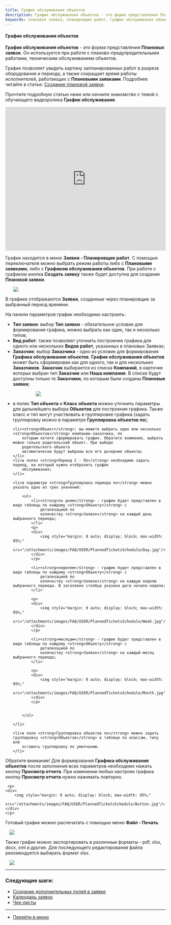```yaml
---
title: График обслуживания объектов
description: График обслуживания объектов - это форма представления Плановых заявок. График позволяет увидеть картину запланированных работ в разрезе оборудования и периода, а также сокращает время работы исполнителей, работающих с Плановыми заявками.
keywords: плановая заявка, планировщик работ, график обслуживания объектов, график обслуживания, hubex, хабекс, хубекс, хабикс
---
```


#### График обслуживания объектов

<html>
<meta charset="utf-8">

</html> 

<body>
<p><strong>График обслуживания объектов</strong> - это форма представления <strong>Плановых заявок</strong>. Он
    используется при работе с
    планово-предупредительными работами, техническим обслуживанием объектов.</p>

<p>График позволяет увидеть картину запланированных работ в разрезе оборудования и периода, а также сокращает время работы
    исполнителей, работающих с <strong>Плановыми заявками</strong>. Подробнее читайте в статье: <a
            href="https://wiki.hubex.ru/docs/FAQ/RU/user/PlannedTickets.html">Создание плановой заявки</a>.</p>

<p>Прочтите подробную статью ниже или начните знакомство с темой с обучающего видеоролика <strong>График обслуживания</strong>.</p>

<iframe src="https://www.youtube.com/embed/tC8K8xPxTSM" width="100%" height="450px" frameborder="0"
        allowfullscreen="allowfullscreen"></iframe>

<p>График находится в меню <strong>Заявки - Планировщик работ</strong>. С помощью переключателя можно выбрать режим
    работы либо с
    <strong>Плановыми заявками</strong>, либо с <strong>Графиком обслуживания объектов</strong>. При работе с графиком кнопка <strong>Создать заявку</strong> также будет доступна для создания <strong>Плановой заявки</strong>.</p>

<div>
    <img style="margin: 0 auto; display: block; max-width: 90%;"
         src="/attachments/images/FAQ/USER/PlannedTicketsSchedule/Menu.jpg"/>
</div>

<p>В графике отображаются <strong>Заявки</strong>, созданные через планировщик за выбранный период времени.</p>
<p>На панели параметров график необходимо настроить:</p>
<ul>
    <li><strong>Тип заявки</strong>: выбор <strong>Тип заявки</strong> - обязательное условие для формирования графика,
        можно выбрать как один, так и несколько типов;
    </li>
    <li><strong>Вид работ</strong>: также позволяет уточнить построение графика для одного или нескольких <strong>Видов
        работ</strong>, указанных в плановых Заявках;
    </li>
    <li><strong>Заказчик</strong>: выбор <strong>Заказчика</strong> - одно из условие для формирования <strong>Графика
        обслуживания объектов</strong>. <strong>График обслуживания объектов</strong> может быть сформирован как для одного, так и для нескольких  <strong>Заказчиков</strong>. <strong>Заказчик</strong> выбирается из списка <strong>Компаний</strong>,
        в карточке которых выбран тип <strong>Заказчик</strong>
        или <strong>Наша компания</strong>. В списке будут доступны только те <strong>Заказчики</strong>, по которым были созданы <strong>Плановые заявки</strong>;
    </li>
    <p>
    <div>
        <img style="margin: 0 auto; display: block; max-width: 70%;"
             src="/attachments/images/FAQ/USER/PlannedTicketsSchedule/Customer.jpg"/>
    </div>
    </p>
    <li>в полях <strong>Тип объекта</strong> и <strong>Класс объекта</strong> можно уточнить параметры для дальнейшего
        выбора <strong>Объектов</strong> для построения графика. Также класс и тип могут участвовать в группировке
        графика (задать группировку можно в параметре <strong>Группировка объектов по</strong>);
    </li>

    <li><strong>Объект</strong>: вы можете выбрать один или несколько <strong>Объектов</strong> компании-заказчика, по
        которым хотите сформировать график. Обратите внимание, выбрать можно только родительский объект. При выборе
        родительского объекта
        автоматически будут выбраны все его дочерние объекты;
    </li>
    <li>в полях <strong>Период С - По</strong> необходимо задать период, на который нужно отобразить график
        обслуживания;
    </li>

    <li>в параметре <strong>Группировка периода по</strong> можно указать одно из трех значений:

        <ul>
            <li><strong>по дням</strong> - график будет представлен в виде таблицы по каждому <strong>Объекту</strong> с
                детализацией по
                количеству <strong>Заявок</strong> на каждый день выбранного периода;
            </li>
            <p>
            <div>
                <img style="margin: 0 auto; display: block; max-width: 95%;"
                     src="/attachments/images/FAQ/USER/PlannedTicketsSchedule/Day.jpg"/>
            </div>
            </p>

            <li><strong>неделям</strong> - график будет представлен в виде таблицы по каждому <strong>Объекту</strong> с
                детализацией по
                количеству <strong>Заявок</strong> на каждую неделю выбранного периода. В заголовке столбца указана дата начала недели;
            </li>

            <p>
            <div>
                <img style="margin: 0 auto; display: block; max-width: 95%;"
                     src="/attachments/images/FAQ/USER/PlannedTicketsSchedule/Week.jpg"/>
            </div>
            </p>

            <li><strong>месяцам</strong> - график будет представлен в виде таблицы по каждому <strong>Объекту</strong> с
                детализацией по
                количеству <strong>Заявок</strong> на каждый месяц выбранного периода;
            </li>

            <p>
            <div>
                <img style="margin: 0 auto; display: block; max-width: 95%;"
                     src="/attachments/images/FAQ/USER/PlannedTicketsSchedule/Month.jpg"/>
            </div>
            </p>


        </ul>

    </li>

    <li>в поле <strong>Группировка объектов по</strong> можно задать группировку <strong>Объектов</strong> в таблице по классам, типу или
        оставить группировку по умолчанию.
    </li>

</ul>
<p>Обратите внимание! Для формирования <strong>Графика обслуживания объектов</strong> после заполнения всех параметров необходимо нажать кнопку
    <strong>Просмотр отчета</strong>. При изменении любых настроек графика кнопку <strong>Просмотр отчета</strong> нужно
    нажимать повторно.</p>

     <p>
    <div>
        <img style="margin: 0 auto; display: block; max-width: 95%;"
             src="/attachments/images/FAQ/USER/PlannedTicketsSchedule/Button.jpg"/>
    </div>
    </p>

<p>Готовый график можно распечатать с помощью меню <strong>Файл - Печать</strong>.
</p>

<div>
    <img style="margin: 0 auto; display: block; max-width: 95%;"
         src="/attachments/images/FAQ/USER/PlannedTicketsSchedule/Print.jpg"/>
</div>

<p>Также график можно экспортировать в различные форматы - pdf, xlsx, docx, xml и другие. Для последующего
    редактирования файла рекомендуется выбирать формат xlsx.</p>

<div>
    <img style="margin: 0 auto; display: block; max-width: 95%;"
         src="/attachments/images/FAQ/USER/PlannedTicketsSchedule/Export.jpg"/>
</div>



</body>

___
### Следующие шаги:
- [Создание дополнительных полей в заявке](./AdditionalFields.md)
- [Календарь заявок](./Calendar.md)
- [Чек-листы](./Checklists.md)


___
- [Перейти в меню](http://wiki.hubex.ru)
